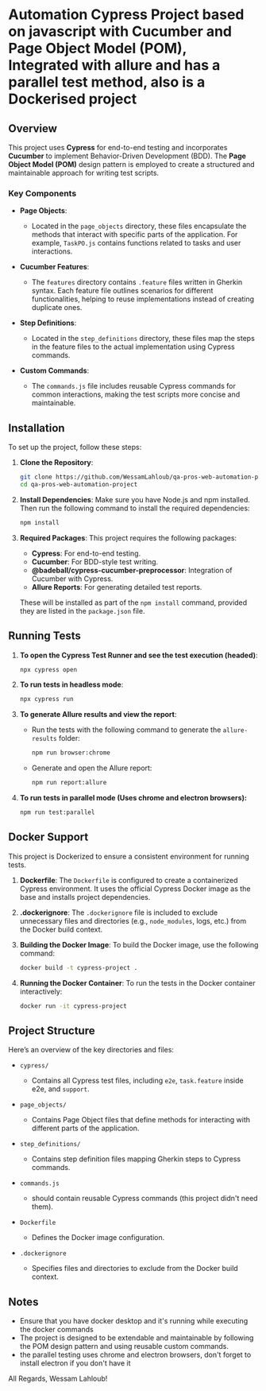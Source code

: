 # Automation Cypress Project based on javascript with Cucumber and Page Object Model (POM), Integrated with allure and has a parallel test method, also is a Dockerised project
## Overview

This project uses **Cypress** for end-to-end testing and incorporates **Cucumber** to implement Behavior-Driven Development (BDD). The **Page Object Model (POM)** design pattern is employed to create a structured and maintainable approach for writing test scripts.

### Key Components

- **Page Objects**:
  - Located in the `page_objects` directory, these files encapsulate the methods that interact with specific parts of the application. For example, `TaskPO.js` contains functions related to tasks and user interactions.

- **Cucumber Features**:
  - The `features` directory contains `.feature` files written in Gherkin syntax. Each feature file outlines scenarios for different functionalities, helping to reuse implementations instead of creating duplicate ones.

- **Step Definitions**:
  - Located in the `step_definitions` directory, these files map the steps in the feature files to the actual implementation using Cypress commands.

- **Custom Commands**:
  - The `commands.js` file includes reusable Cypress commands for common interactions, making the test scripts more concise and maintainable.

## Installation

To set up the project, follow these steps:

1. **Clone the Repository**:
   ```bash
   git clone https://github.com/WessamLahloub/qa-pros-web-automation-project
   cd qa-pros-web-automation-project
   ```

2. **Install Dependencies**:
   Make sure you have Node.js and npm installed. Then run the following command to install the required dependencies:
   ```bash
   npm install
   ```

3. **Required Packages**:
   This project requires the following packages:
   - **Cypress**: For end-to-end testing.
   - **Cucumber**: For BDD-style test writing.
   - **@badeball/cypress-cucumber-preprocessor**: Integration of Cucumber with Cypress.
   - **Allure Reports**: For generating detailed test reports.

   These will be installed as part of the `npm install` command, provided they are listed in the `package.json` file.

## Running Tests

1. **To open the Cypress Test Runner and see the test execution (headed)**:
   ```bash
   npx cypress open
   ```

2. **To run tests in headless mode**:
   ```bash
   npx cypress run
   ```

3. **To generate Allure results and view the report**:
   - Run the tests with the following command to generate the `allure-results` folder:
     ```bash
     npm run browser:chrome
     ```
   - Generate and open the Allure report:
     ```bash
     npm run report:allure
     ```

4. **To run tests in parallel mode (Uses chrome and electron browsers):**
   ```bash
   npm run test:parallel
   ```

## Docker Support

This project is Dockerized to ensure a consistent environment for running tests.

1. **Dockerfile**:
   The `Dockerfile` is configured to create a containerized Cypress environment. It uses the official Cypress Docker image as the base and installs project dependencies.

2. **.dockerignore**:
   The `.dockerignore` file is included to exclude unnecessary files and directories (e.g., `node_modules`, logs, etc.) from the Docker build context.

3. **Building the Docker Image**:
   To build the Docker image, use the following command:
   ```bash
   docker build -t cypress-project .
   ```

4. **Running the Docker Container**:
   To run the tests in the Docker container interactively:
   ```bash
   docker run -it cypress-project
   ```

## Project Structure

Here’s an overview of the key directories and files:

- `cypress/`
  - Contains all Cypress test files, including `e2e`, `task.feature` inside e2e, and `support`.

- `page_objects/`
  - Contains Page Object files that define methods for interacting with different parts of the application.

- `step_definitions/`
  - Contains step definition files mapping Gherkin steps to Cypress commands.

- `commands.js`
  - should contain reusable Cypress commands (this project didn't need them).

- `Dockerfile`
  - Defines the Docker image configuration.

- `.dockerignore`
  - Specifies files and directories to exclude from the Docker build context.

## Notes

- Ensure that you have docker desktop and it's running while executing the docker commands
- The project is designed to be extendable and maintainable by following the POM design pattern and using reusable custom commands.
- the parallel testing uses chrome and electron browsers, don't forget to install electron if you don't have it

All Regards, Wessam Lahloub!
